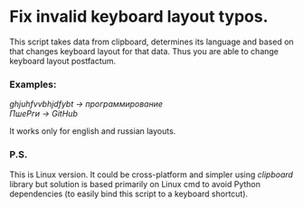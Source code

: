 # Fix invalid keyboard layout typos.

This script takes data from clipboard, determines its language and based on that changes keyboard layout for that data.
Thus you are able to change keyboard layout postfactum.

### Examples:
<i>ghjuhfvvbhjdfybt -> программирование</i>  
<i>ПшеРги -> GitHub</i>  

It works only for english and russian layouts.  

### P.S.  
This is Linux version. It could be cross-platform and simpler using <i>clipboard</i> library but solution is based primarily on Linux cmd to avoid Python dependencies (to easily bind this script to a keyboard shortcut).


